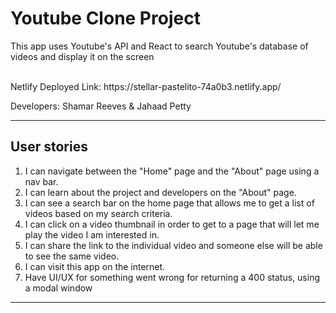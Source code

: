 # Youtube Clone Project 

This app uses Youtube's API and React to search Youtube's database of videos and display it on the screen

<br>
Netlify Deployed Link: https://stellar-pastelito-74a0b3.netlify.app/

Developers: Shamar Reeves & Jahaad Petty

<hr>

## User stories

1. I can navigate between the "Home" page and the "About" page using a nav bar.
2. I can learn about the project and developers on the "About" page.
3. I can see a search bar on the home page that allows me to get a list of videos based on my search criteria.
4. I can click on a video thumbnail in order to get to a page that will let me play the video I am interested in.
5. I can share the link to the individual video and someone else will be able to see the same video.
6. I can visit this app on the internet.
7. Have UI/UX for something went wrong for returning a 400 status, using a modal window

<hr>

